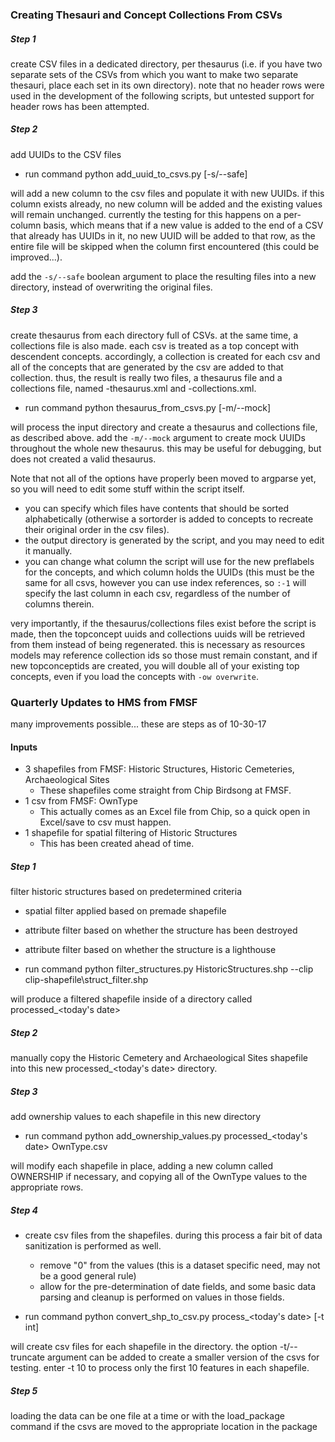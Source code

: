 ### Creating Thesauri and Concept Collections From CSVs

##### Step 1

create CSV files in a dedicated directory, per thesaurus (i.e. if you have two separate sets of the CSVs from which you want to make two separate thesauri, place each set in its own directory). note that no header rows were used in the development of the following scripts, but untested support for header rows has been attempted.

##### Step 2

add UUIDs to the CSV files

+ run command
        python add_uuid_to_csvs.py <csv directory> [-s/--safe]
        
will add a new column to the csv files and populate it with new UUIDs. if this column exists already, no new column will be added and the existing values will remain unchanged. currently the testing for this happens on a per-column basis, which means that if a new value is added to the end of a CSV that already has UUIDs in it, no new UUID will be added to that row, as the entire file will be skipped when the column first encountered (this could be improved...).

add the `-s/--safe` boolean argument to place the resulting files into a new directory, instead of overwriting the original files.
        
##### Step 3

create thesaurus from each directory full of CSVs. at the same time, a collections file is also made. each csv is treated as a top concept with descendent concepts. accordingly, a collection is created for each csv and all of the concepts that are generated by the csv are added to that collection. thus, the result is really two files, a thesaurus file and a collections file, named <csv directory>-thesaurus.xml and <csv directory>-collections.xml.

+ run command
        python thesaurus_from_csvs.py <csv directory> [-m/--mock]
        
will process the input directory and create a thesaurus and collections file, as described above. add the `-m/--mock` argument to create mock UUIDs throughout the whole new thesaurus. this may be useful for debugging, but does not created a valid thesaurus.

Note that not all of the options have properly been moved to argparse yet, so you will need to edit some stuff within the script itself. 

+ you can specify which files have contents that should be sorted alphabetically (otherwise a sortorder is added to concepts to recreate their original order in the csv files).
+ the output directory is generated by the script, and you may need to edit it manually.
+ you can change what column the script will use for the new preflabels for the concepts, and which column holds the UUIDs (this must be the same for all csvs, however you can use index references, so `:-1` will specify the last column in each csv, regardless of the number of columns therein.

very importantly, if the thesaurus/collections files exist before the script is made, then the topconcept uuids and collections uuids will be retrieved from them instead of being regenerated. this is necessary as resources models may reference collection ids so those must remain constant, and if new topconceptids are created, you will double all of your existing top concepts, even if you load the concepts with `-ow overwrite`.

### Quarterly Updates to HMS from FMSF

many improvements possible... these are steps as of 10-30-17

#### Inputs

+ 3 shapefiles from FMSF: Historic Structures, Historic Cemeteries, Archaeological Sites
    + These shapefiles come straight from Chip Birdsong at FMSF.
+ 1 csv from FMSF: OwnType
    + This actually comes as an Excel file from Chip, so a quick open in Excel/save to csv must happen.
+ 1 shapefile for spatial filtering of Historic Structures
    + This has been created ahead of time.

##### Step 1

filter historic structures based on predetermined criteria

+ spatial filter applied based on premade shapefile
+ attribute filter based on whether the structure has been destroyed
+ attribute filter based on whether the structure is a lighthouse

+ run command
        python filter_structures.py HistoricStructures.shp --clip clip-shapefile\struct_filter.shp

will produce a filtered shapefile inside of a directory called processed_<today's date>

##### Step 2

manually copy the Historic Cemetery and Archaeological Sites shapefile into this new processed_<today's date> directory.

##### Step 3

add ownership values to each shapefile in this new directory

+ run command
        python add_ownership_values.py processed_<today's date> OwnType.csv

will modify each shapefile in place, adding a new column called OWNERSHIP if necessary, and copying all of the OwnType values to the appropriate rows.

##### Step 4

+ create csv files from the shapefiles. during this process a fair bit of data sanitization is performed as well.
    + remove "0" from the values (this is a dataset specific need, may not be a good general rule)
    + allow for the pre-determination of date fields, and some basic data parsing and cleanup is performed on values in those fields.

+ run command
        python convert_shp_to_csv.py process_<today's date> [-t int]

will create csv files for each shapefile in the directory. the option -t/--truncate argument can be added to create a smaller version of the csvs for testing. enter -t 10 to process only the first 10 features in each shapefile.

##### Step 5

loading the data can be one file at a time or with the load_package command if the csvs are moved to the appropriate location in the package
